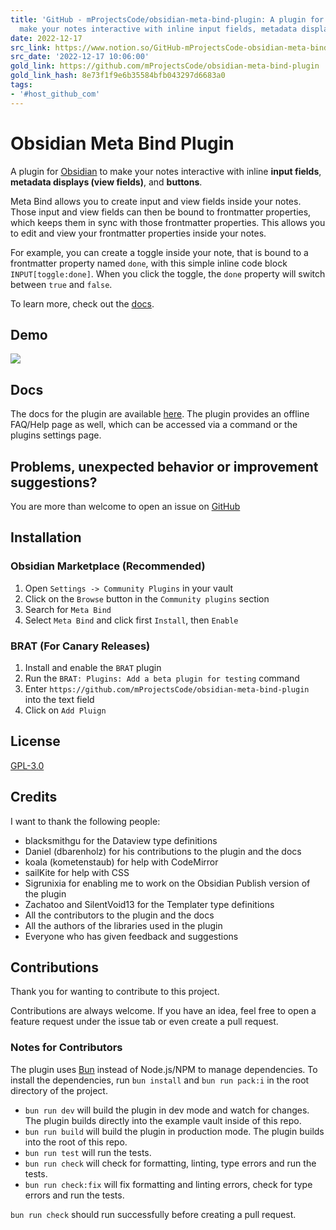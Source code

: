 ```yaml
---
title: 'GitHub - mProjectsCode/obsidian-meta-bind-plugin: A plugin for Obsidian to
  make your notes interactive with inline input fields, metadata displays, and buttons.'
date: 2022-12-17
src_link: https://www.notion.so/GitHub-mProjectsCode-obsidian-meta-bind-plugin-A-plugin-for-Obsidian-that-can-create-input-fields-76e5303ec244432f82372872cbdcb7e1
src_date: '2022-12-17 10:06:00'
gold_link: https://github.com/mProjectsCode/obsidian-meta-bind-plugin
gold_link_hash: 8e73f1f9e6b35584bfb043297d6683a0
tags:
- '#host_github_com'
---
```


Obsidian Meta Bind Plugin
=========================


A plugin for [Obsidian](https://obsidian.md/) to make your notes interactive with inline **input fields**, **metadata displays (view fields)**, and **buttons**.


Meta Bind allows you to create input and view fields inside your notes.
Those input and view fields can then be bound to frontmatter properties, which keeps them in sync with those frontmatter properties.
This allows you to edit and view your frontmatter properties inside your notes.


For example, you can create a toggle inside your note, that is bound to a frontmatter property named `done`, with this simple inline code block `INPUT[toggle:done]`.
When you click the toggle, the `done` property will switch between `true` and `false`.


To learn more, check out the [docs](https://mprojectscode.github.io/obsidian-meta-bind-plugin-docs).


Demo
----


[![](https://github.com/mProjectsCode/obsidian-meta-bind-plugin/raw/master/images/meta-bind-plugin-demo-3-gif.gif)](https://github.com/mProjectsCode/obsidian-meta-bind-plugin/raw/master/images/meta-bind-plugin-demo-3-gif.gif)


Docs
----


The docs for the plugin are available [here](https://mprojectscode.github.io/obsidian-meta-bind-plugin-docs).
The plugin provides an offline FAQ/Help page as well, which can be accessed via a command or the plugins settings page.


Problems, unexpected behavior or improvement suggestions?
---------------------------------------------------------


You are more than welcome to open an issue on [GitHub](https://github.com/mProjectsCode/obsidian-meta-bind-plugin/issues)


Installation
------------


### Obsidian Marketplace (Recommended)


1. Open `Settings -> Community Plugins` in your vault
2. Click on the `Browse` button in the `Community plugins` section
3. Search for `Meta Bind`
4. Select `Meta Bind` and click first `Install`, then `Enable`


### BRAT (For Canary Releases)


1. Install and enable the `BRAT` plugin
2. Run the `BRAT: Plugins: Add a beta plugin for testing` command
3. Enter `https://github.com/mProjectsCode/obsidian-meta-bind-plugin` into the text field
4. Click on `Add Pluign`


License
-------


[GPL-3.0](https://choosealicense.com/licenses/gpl-3.0/)


Credits
-------


I want to thank the following people:


* blacksmithgu for the Dataview type definitions
* Daniel (dbarenholz) for his contributions to the plugin and the docs
* koala (kometenstaub) for help with CodeMirror
* sailKite for help with CSS
* Sigrunixia for enabling me to work on the Obsidian Publish version of the plugin
* Zachatoo and SilentVoid13 for the Templater type definitions
* All the contributors to the plugin and the docs
* All the authors of the libraries used in the plugin
* Everyone who has given feedback and suggestions


Contributions
-------------


Thank you for wanting to contribute to this project.


Contributions are always welcome. If you have an idea, feel free to open a feature request under the issue tab or even create a pull request.


### Notes for Contributors


The plugin uses [Bun](https://bun.sh/) instead of Node.js/NPM to manage dependencies.
To install the dependencies, run `bun install` and `bun run pack:i` in the root directory of the project.


* `bun run dev` will build the plugin in dev mode and watch for changes. The plugin builds directly into the example vault inside of this repo.
* `bun run build` will build the plugin in production mode. The plugin builds into the root of this repo.
* `bun run test` will run the tests.
* `bun run check` will check for formatting, linting, type errors and run the tests.
* `bun run check:fix` will fix formatting and linting errors, check for type errors and run the tests.


`bun run check` should run successfully before creating a pull request.